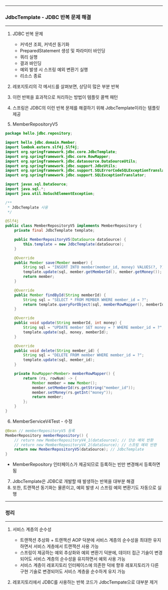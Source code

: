 -----
### JdbcTemplate - JDBC 반복 문제 해결
-----
1. JDBC 반복 문제
   - 커넥션 조회, 커넥션 동기화
   - PreparedStatement 생성 및 파라미터 바인딩
   - 쿼리 실행
   - 결과 바인딩
   - 예외 발생 시 스프링 예외 변환기 실행
   - 리소스 종료

2. 레포지토리의 각 메서드를 살펴보면, 상당히 많은 부분 반복
3. 이런 반복을 효과적으로 처리하는 방법이 템플릿 콜백 패턴
4. 스프링은 JDBC의 이런 반복 문제를 해결하기 위해 JdbcTemplate이라는 템플릿 제공
5. MemberRepositoryV5
```java
package hello.jdbc.repository;

import hello.jdbc.domain.Member;
import lombok.extern.slf4j.Slf4j;
import org.springframework.jdbc.core.JdbcTemplate;
import org.springframework.jdbc.core.RowMapper;
import org.springframework.jdbc.datasource.DataSourceUtils;
import org.springframework.jdbc.support.JdbcUtils;
import org.springframework.jdbc.support.SQLErrorCodeSQLExceptionTranslator;
import org.springframework.jdbc.support.SQLExceptionTranslator;

import javax.sql.DataSource;
import java.sql.*;
import java.util.NoSuchElementException;

/**
 * JdbcTemplate 사용
 */

@Slf4j
public class MemberRepositoryV5 implements MemberRepository {
    private final JdbcTemplate template;

    public MemberRepositoryV5(DataSource dataSource) {
        this.template = new JdbcTemplate(dataSource);
    }

    @Override
    public Member save(Member member) {
        String sql = "INSERT INTO member(member_id, money) VALUES(?, ?)"; // SQL Query
        template.update(sql, member.getMemberId(), member.getMoney());
        return member;
    }

    @Override
    public Member findById(String memberId) {
        String sql = "SELECT * FROM MEMBER WHERE member_id = ?";
        return template.queryForObject(sql, memberRowMapper(), memberId);
    }

    @Override
    public void update(String memberId, int money) {
        String sql = "UPDATE member SET money = ? WHERE member_id = ?";
        template.update(sql, money, memberId);
    }

    @Override
    public void delete(String member_id) {
        String sql = "DELETE FROM member WHERE member_id = ?";
        template.update(sql, member_id);
    }

    private RowMapper<Member> memberRowMapper() {
        return (rs, rowNum) -> {
            Member member = new Member();
            member.setMemberId(rs.getString("member_id"));
            member.setMoney(rs.getInt("money"));
            return member;
        };
    }
}
```

6. MemberServiceV4Test - 수정
```java
@Bean // memberRepositoryV5 등록
MemberRepository memberRepository() {
    // return new MemberRepositoryV4_1(dataSource); // 단순 예외 반환
    // return new MemberRepositoryV4_2(dataSource); // 스프링 예외 반환
    return new MemberRepositoryV5(dataSource); // JdbcTemplate
}
```
  - MemberRepository 인터페이스가 제공되므로 등록하는 빈만 변경해서 등록하면 됨

7. JdbcTemplate은 JDBC로 개발할 때 발생하는 반복을 대부분 해결
8. 또한, 트랜잭션 동기화는 물론이고, 예외 발생 시 스프링 예외 변환기도 자동으로 실행

-----
### 정리
-----
1. 서비스 계층의 순수성
   - 트랜잭션 추상화 + 트랜잭션 AOP 덕분에 서비스 계층의 순수성을 최대한 유지하면서 서비스 게층에서 트랜잭션 사용 가능
   - 스프링이 제공하는 예외 추상화와 예외 변환기 덕분에, 데이터 접근 기술이 변경되어도 서비스 계층의 순수성을 유지하면서 예외 사용 가능
   - 서비스 계층이 레포지토리 인터페이스에 의존한 덕에 향후 레포지토리가 다른 구현 기술로 변경되어도 서비스 계층을 순수하게 유지 가능

2. 레포지토리에서 JDBC를 사용하는 반복 코드가 JdbcTempate으로 대부분 제거
